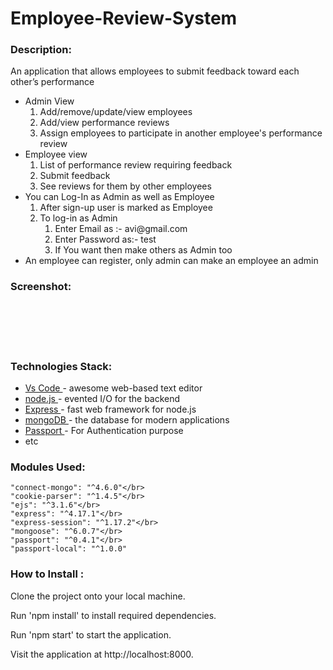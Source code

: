 # Employee-Review-System

 ### Description: ######
An application that allows employees to submit feedback toward each other’s performance

<ul>
  <li>Admin View
        <ol>
        <li>Add/remove/update/view employees</li>
        <li>Add/view performance reviews</li>
        <li>Assign employees to participate in another employee's performance review</li>
        </ol>
  </li>
   <li>Employee view
        <ol>
        <li>List of performance review requiring feedback</li>
        <li>Submit feedback</li>
        <li>See reviews for them by other employees</li>
        </ol>
  </li>
  <li>You can Log-In as Admin as well as Employee
        <ol>
        <li>After sign-up user is marked as Employee </li>
        <li>To log-in as Admin
            <ol>  
              <li>Enter Email as :- avi@gmail.com </li>
              <li>Enter Password as:- test </li> 
              <li>If You want then make others as Admin too </li>
            </ol>
        </li>
        </ol>
  </li>
  <li>An employee can register, only admin can make an employee an admin</li>
</ul>

### Screenshot: ######
</br>
</br>

</br>
</br>

### Technologies Stack: ######
<ul>
  <li><a href="https://code.visualstudio.com/">Vs Code </a>- awesome web-based text editor </li>
  <li><a href="https://nodejs.org/en//">node.js </a>- evented I/O for the backend </li>
  <li><a href="https://expressjs.com/">Express </a>- fast web framework for node.js </li>
  <li><a href="https://www.mongodb.com/">mongoDB </a>- the database for modern applications </li>
  <li><a href="http://www.passportjs.org/">Passport </a>- For Authentication purpose </li>
  <li>etc </li>
</ul>

### Modules Used: ######

    "connect-mongo": "^4.6.0"</br>
    "cookie-parser": "^1.4.5"</br>
    "ejs": "^3.1.6"</br>
    "express": "^4.17.1"</br>
    "express-session": "^1.17.2"</br>
    "mongoose": "^6.0.7"</br>
    "passport": "^0.4.1"</br>
    "passport-local": "^1.0.0"
 
 ### How to Install : ######
 
Clone the project onto your local machine.

Run 'npm install' to install required dependencies.

Run 'npm start' to start the application.

Visit the application at http://localhost:8000.

